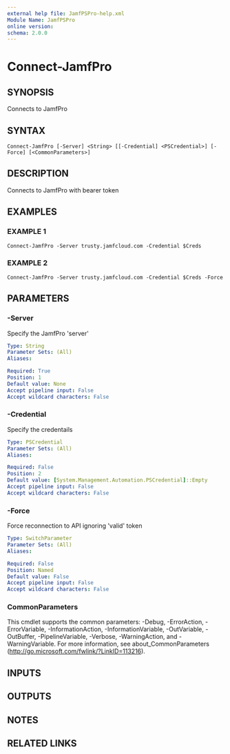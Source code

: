 ```yaml
---
external help file: JamfPSPro-help.xml
Module Name: JamfPSPro
online version:
schema: 2.0.0
---
```


# Connect-JamfPro

## SYNOPSIS
Connects to JamfPro

## SYNTAX

```
Connect-JamfPro [-Server] <String> [[-Credential] <PSCredential>] [-Force] [<CommonParameters>]
```

## DESCRIPTION
Connects to JamfPro with bearer token

## EXAMPLES

### EXAMPLE 1
```
Connect-JamfPro -Server trusty.jamfcloud.com -Credential $Creds
```

### EXAMPLE 2
```
Connect-JamfPro -Server trusty.jamfcloud.com -Credential $Creds -Force
```

## PARAMETERS

### -Server
Specify the JamfPro 'server'

```yaml
Type: String
Parameter Sets: (All)
Aliases:

Required: True
Position: 1
Default value: None
Accept pipeline input: False
Accept wildcard characters: False
```

### -Credential
Specify the credentails

```yaml
Type: PSCredential
Parameter Sets: (All)
Aliases:

Required: False
Position: 2
Default value: [System.Management.Automation.PSCredential]::Empty
Accept pipeline input: False
Accept wildcard characters: False
```

### -Force
Force reconnection to API ignoring 'valid' token

```yaml
Type: SwitchParameter
Parameter Sets: (All)
Aliases:

Required: False
Position: Named
Default value: False
Accept pipeline input: False
Accept wildcard characters: False
```

### CommonParameters
This cmdlet supports the common parameters: -Debug, -ErrorAction, -ErrorVariable, -InformationAction, -InformationVariable, -OutVariable, -OutBuffer, -PipelineVariable, -Verbose, -WarningAction, and -WarningVariable.
For more information, see about_CommonParameters (http://go.microsoft.com/fwlink/?LinkID=113216).

## INPUTS

## OUTPUTS

## NOTES

## RELATED LINKS
